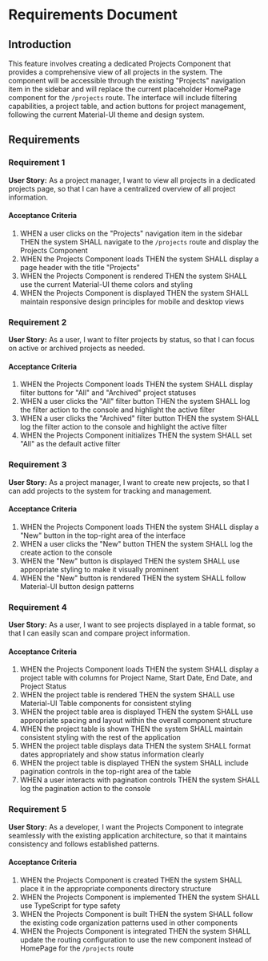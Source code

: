 # Requirements Document

## Introduction

This feature involves creating a dedicated Projects Component that provides a comprehensive view of all projects in the system. The component will be accessible through the existing "Projects" navigation item in the sidebar and will replace the current placeholder HomePage component for the `/projects` route. The interface will include filtering capabilities, a project table, and action buttons for project management, following the current Material-UI theme and design system.

## Requirements

### Requirement 1

**User Story:** As a project manager, I want to view all projects in a dedicated projects page, so that I can have a centralized overview of all project information.

#### Acceptance Criteria

1. WHEN a user clicks on the "Projects" navigation item in the sidebar THEN the system SHALL navigate to the `/projects` route and display the Projects Component
2. WHEN the Projects Component loads THEN the system SHALL display a page header with the title "Projects"
3. WHEN the Projects Component is rendered THEN the system SHALL use the current Material-UI theme colors and styling
4. WHEN the Projects Component is displayed THEN the system SHALL maintain responsive design principles for mobile and desktop views

### Requirement 2

**User Story:** As a user, I want to filter projects by status, so that I can focus on active or archived projects as needed.

#### Acceptance Criteria

1. WHEN the Projects Component loads THEN the system SHALL display filter buttons for "All" and "Archived" project statuses
2. WHEN a user clicks the "All" filter button THEN the system SHALL log the filter action to the console and highlight the active filter
3. WHEN a user clicks the "Archived" filter button THEN the system SHALL log the filter action to the console and highlight the active filter
4. WHEN the Projects Component initializes THEN the system SHALL set "All" as the default active filter

### Requirement 3

**User Story:** As a project manager, I want to create new projects, so that I can add projects to the system for tracking and management.

#### Acceptance Criteria

1. WHEN the Projects Component loads THEN the system SHALL display a "New" button in the top-right area of the interface
2. WHEN a user clicks the "New" button THEN the system SHALL log the create action to the console
3. WHEN the "New" button is displayed THEN the system SHALL use appropriate styling to make it visually prominent
4. WHEN the "New" button is rendered THEN the system SHALL follow Material-UI button design patterns

### Requirement 4

**User Story:** As a user, I want to see projects displayed in a table format, so that I can easily scan and compare project information.

#### Acceptance Criteria

1. WHEN the Projects Component loads THEN the system SHALL display a project table with columns for Project Name, Start Date, End Date, and Project Status
2. WHEN the project table is rendered THEN the system SHALL use Material-UI Table components for consistent styling
3. WHEN the project table area is displayed THEN the system SHALL use appropriate spacing and layout within the overall component structure
4. WHEN the project table is shown THEN the system SHALL maintain consistent styling with the rest of the application
5. WHEN the project table displays data THEN the system SHALL format dates appropriately and show status information clearly
6. WHEN the project table is displayed THEN the system SHALL include pagination controls in the top-right area of the table
7. WHEN a user interacts with pagination controls THEN the system SHALL log the pagination action to the console

### Requirement 5

**User Story:** As a developer, I want the Projects Component to integrate seamlessly with the existing application architecture, so that it maintains consistency and follows established patterns.

#### Acceptance Criteria

1. WHEN the Projects Component is created THEN the system SHALL place it in the appropriate components directory structure
2. WHEN the Projects Component is implemented THEN the system SHALL use TypeScript for type safety
3. WHEN the Projects Component is built THEN the system SHALL follow the existing code organization patterns used in other components
4. WHEN the Projects Component is integrated THEN the system SHALL update the routing configuration to use the new component instead of HomePage for the `/projects` route
